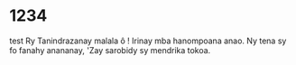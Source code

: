 # 1234
test
Ry Tanindrazanay malala ô !
Irinay mba hanompoana anao.
Ny tena sy fo fanahy anananay,
'Zay sarobidy sy mendrika tokoa.


